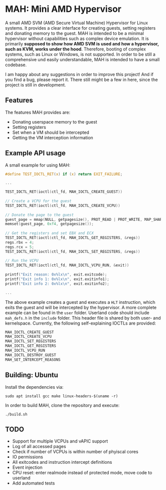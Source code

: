 # MAH: Mini AMD Hypervisor

A small AMD SVM (AMD Secure Virtual Machine) Hypervisor for Linux systems. It provides a clear interface for creating guests, setting registers and donating memory to the guest. MAH is intended to be a minimal hypervisor without capabilities such as complex device emulation.
It is primarily **supposed to show how AMD SVM is used and how a hypervisor, such as KVM, works under the hood**. Therefore, booting of complex systems, such as Linux or Windows, is not supported. In order to be still a comprehensive und easily understandable, MAH is intended to have a small codebase.

I am happy about any suggestions in order to improve this project! And if you find a bug, please report it. There still might be a few in here, since the project is still in development.

## Features
The features MAH provides are:
 - Donating userspace memory to the guest
 - Setting registers
 - Set when a VM should be intercepted
 - Getting the VM interception information

## Example API usage
A small example for using MAH:
```c
#define TEST_IOCTL_RET(x) if (x) return EXIT_FAILURE;

...

TEST_IOCTL_RET(ioctl(ctl_fd, MAH_IOCTL_CREATE_GUEST))
	
// Create a VCPU for the guest
TEST_IOCTL_RET(ioctl(ctl_fd, MAH_IOCTL_CREATE_VCPU))
	
// Donate the page to the guest
guest_page = mmap(NULL, getpagesize(), PROT_READ | PROT_WRITE, MAP_SHARED, ctl_fd, 0);
memset(guest_page, 0xf4, getpagesize());
	
// Get the registers and set EBX and ECX
TEST_IOCTL_RET(ioctl(ctl_fd, MAH_IOCTL_GET_REGISTERS, &regs))
regs.rbx = 4;
regs.rcx = 5;
TEST_IOCTL_RET(ioctl(ctl_fd, MAH_IOCTL_SET_REGISTERS, &regs))
	
// Run the VCPU
TEST_IOCTL_RET(ioctl(ctl_fd, MAH_IOCTL_VCPU_RUN, &exit))
	
printf("Exit reason: 0x%lx\n", exit.exitcode);
printf("Exit info 1: 0x%lx\n", exit.exitinfo1);
printf("Exit info 2: 0x%lx\n", exit.exitinfo2);

...

```
The above example creates a guest and executes a `HLT` instruction, which exits the guest and will be intercepted by the hypervisor.
A more complete example can be found in the `user` folder. Userland code should include `mah_defs.h` in the `include` folder. This header file is shared by both user- and kernelspace.
Currently, the following self-explaining IOCTLs are provided:
```c
MAH_IOCTL_CREATE_GUEST
MAH_IOCTL_CREATE_VCPU
MAH_IOCTL_SET_REGISTERS
MAH_IOCTL_GET_REGISTERS
MAH_IOCTL_VCPU_RUN
MAH_IOCTL_DESTROY_GUEST
MAH_SET_INTERCEPT_REASONS
```

## Building: Ubuntu
Install the dependencies via:
```
sudo apt install gcc make linux-headers-$(uname -r)
```
In order to build MAH, clone the repository and execute:
```
./build.sh
```

## TODO
 - Support for multiple VCPUs and vAPIC support
 - Log of all accessed pages
 - Check if number of VCPUs is within number of phyiscal cores
 - IO permissions
 - All exitcodes and instruction intercept definitions
 - Event injection
 - CPU reset: enter realmode instead of protected mode, move code to userland
 - Add automated tests